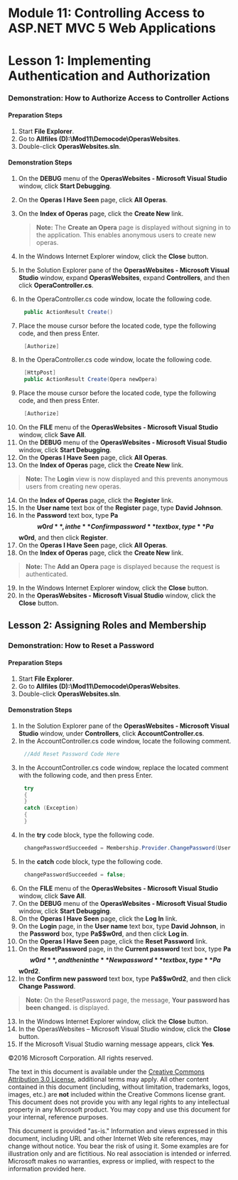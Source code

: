 ﻿
# Module 11: Controlling Access to ASP.NET MVC 5 Web Applications

# Lesson 1: Implementing Authentication and Authorization

### Demonstration: How to Authorize Access to Controller Actions

#### Preparation Steps

1.	Start **File Explorer**.
2.	Go to **Allfiles (D):\Mod11\Democode\OperasWebsites**.
3.	Double-click **OperasWebsites.sln**.

#### Demonstration Steps

1. On the **DEBUG** menu of the **OperasWebsites - Microsoft Visual Studio** window, click **Start Debugging**.
2. On the **Operas I Have Seen** page, click **All Operas**.
3. On the **Index of Operas** page, click the **Create New** link.

   >**Note:** The **Create an Opera** page is displayed without signing in to the application. This enables anonymous users to create new operas.

4. In the Windows Internet Explorer window, click the **Close** button.
5. In the Solution Explorer pane of the **OperasWebsites - Microsoft Visual Studio** window, expand **OperasWebsites**, expand **Controllers**, and then click **OperaController.cs**.
6. In the OperaController.cs code window, locate the following code.

  ```cs
       public ActionResult Create()
```
7. Place the mouse cursor before the located code, type the following code, and then press Enter.

  ```cs
       [Authorize]
```
8. In the OperaController.cs code window, locate the following code.

  ```cs
       [HttpPost]
       public ActionResult Create(Opera newOpera)
```
9. Place the mouse cursor before the located code, type the following code, and then press Enter.

  ```cs
       [Authorize]
```
10. On the **FILE** menu of the **OperasWebsites - Microsoft Visual Studio** window, click **Save All**.
11. On the **DEBUG** menu of the **OperasWebsites - Microsoft Visual Studio** window, click **Start Debugging**.
12. On the **Operas I Have Seen** page, click **All Operas**.
13. On the **Index of Operas** page, click the **Create New** link.

   >**Note:** The **Login** view is now displayed and this prevents anonymous users from creating new operas.

14. On the **Index of Operas** page, click the **Register** link.
15. In the **User name** text box of the **Register** page, type **David Johnson**.
16. In the **Password** text box, type **Pa$$w0rd**, in the **Confirm password** text box, type **Pa$$w0rd**, and then click **Register**.
17. On the **Operas I Have Seen** page, click **All Operas**.
18. On the **Index of Operas** page, click the **Create New** link.

   >**Note:** The **Add an Opera** page is displayed because the request is authenticated.

19. In the Windows Internet Explorer window, click the **Close** button.
20. In the **OperasWebsites - Microsoft Visual Studio** window, click the **Close** button.


## Lesson 2: Assigning Roles and Membership

### Demonstration: How to Reset a Password

#### Preparation Steps

1.	Start **File Explorer**.
2.	Go to **Allfiles (D):\Mod11\Democode\OperasWebsites**.
3.	Double-click **OperasWebsites.sln**.

#### Demonstration Steps

1. In the Solution Explorer pane of the **OperasWebsites - Microsoft Visual Studio** window, under **Controllers**, click **AccountController.cs**.
2. In the AccountController.cs code window, locate the following comment.

  ```cs
       //Add Reset Password Code Here
```
3. In the AccountController.cs code window, replace the located comment with the following code, and then press Enter.

  ```cs
       try
       {
       }
       catch (Exception)
       {
       }
```
4. In the **try** code block, type the following code.

  ```cs
       changePasswordSucceeded = Membership.Provider.ChangePassword(User.Identity.Name, model.OldPassword, model.NewPassword);
```
5. In the **catch** code block, type the following code.

  ```cs
       changePasswordSucceeded = false;
```
6. On the **FILE** menu of the **OperasWebsites - Microsoft Visual Studio** window, click **Save All**.
7. On the **DEBUG** menu of the **OperasWebsites - Microsoft Visual Studio** window, click **Start Debugging**.
8. On the **Operas I Have Seen** page, click the **Log In** link.
9. On the **Login** page, in the **User name** text box, type **David Johnson**, in the **Password** box, type **Pa$$w0rd**, and then click **Log in**.
10. On the **Operas I Have Seen** page, click the **Reset Password** link.
11. On the **ResetPassword** page, in the **Current password** text box, type **Pa$$w0rd**, and then in the **New password** text box, type **Pa$$w0rd2**.
12. In the **Confirm new password** text box, type **Pa$$w0rd2**, and then click **Change Password**.

   >**Note:** On the ResetPassword page, the message, **Your password has been changed.** is displayed.

13. In the Windows Internet Explorer window, click the **Close** button.
14. In the OperasWebsites – Microsoft Visual Studio window, click the **Close** button.
15. If the Microsoft Visual Studio warning message appears, click **Yes**.

©2016 Microsoft Corporation. All rights reserved.

The text in this document is available under the  [Creative Commons Attribution 3.0 License](https://creativecommons.org/licenses/by/3.0/legalcode), additional terms may apply. All other content contained in this document (including, without limitation, trademarks, logos, images, etc.) are  **not**  included within the Creative Commons license grant. This document does not provide you with any legal rights to any intellectual property in any Microsoft product. You may copy and use this document for your internal, reference purposes.

This document is provided &quot;as-is.&quot; Information and views expressed in this document, including URL and other Internet Web site references, may change without notice. You bear the risk of using it. Some examples are for illustration only and are fictitious. No real association is intended or inferred. Microsoft makes no warranties, express or implied, with respect to the information provided here.
